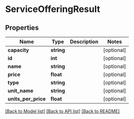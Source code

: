 # ServiceOfferingResult

## Properties
Name | Type | Description | Notes
------------ | ------------- | ------------- | -------------
**capacity** | **string** |  | [optional] 
**id** | **int** |  | [optional] 
**name** | **string** |  | [optional] 
**price** | **float** |  | [optional] 
**type** | **string** |  | [optional] 
**unit_name** | **string** |  | [optional] 
**units_per_price** | **float** |  | [optional] 

[[Back to Model list]](../README.md#documentation-for-models) [[Back to API list]](../README.md#documentation-for-api-endpoints) [[Back to README]](../README.md)


